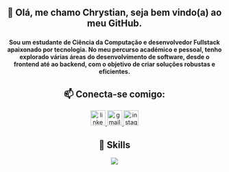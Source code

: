 <h2 align="center">👋 Olá, me chamo Chrystian, seja bem vindo(a) ao meu GitHub.</h2>

###

<h4 align="center">Sou um estudante de Ciência da Computação e desenvolvedor Fullstack apaixonado por tecnologia. No meu percurso académico e pessoal, tenho explorado várias áreas do desenvolvimento de software, desde o frontend até ao backend, com o objetivo de criar soluções robustas e eficientes.</h5>

<div align="center">
  
 ## 📫 Conecta-se comigo:
</div>

<div align="center">
  <a href="https://www.linkedin.com/in/chrystian-santos-da-rocha-63a93429a/" target="_blank">
    <img src="https://img.shields.io/static/v1?message=LinkedIn&logo=linkedin&label=&color=0077B5&logoColor=white&labelColor=&style=for-the-badge" height="35" alt="linkedin logo"  />
  </a>
  <a href="mailto:cchrystianrocha@gmail.com" target="_blank">
    <img src="https://img.shields.io/static/v1?message=Gmail&logo=gmail&label=&color=D14836&logoColor=white&labelColor=&style=for-the-badge" height="35" alt="gmail logo"  />
  </a>
  <a href="https://www.instagram.com/chrystianrocha?igsh=b2ExNGRpZjg1YXFk" target="_blank">
    <img src="https://img.shields.io/static/v1?message=Instagram&logo=instagram&label=&color=E4405F&logoColor=white&labelColor=&style=for-the-badge" height="35" alt="instagram logo"  />
  </a>
</div>



<div align="center">

## 🚀 Skills
</div>

<div align="center">
<img src = "https://img.shields.io/badge/Markdown-000000?style=for-the-badge&logo=markdown&logoColor=white
">
</div>